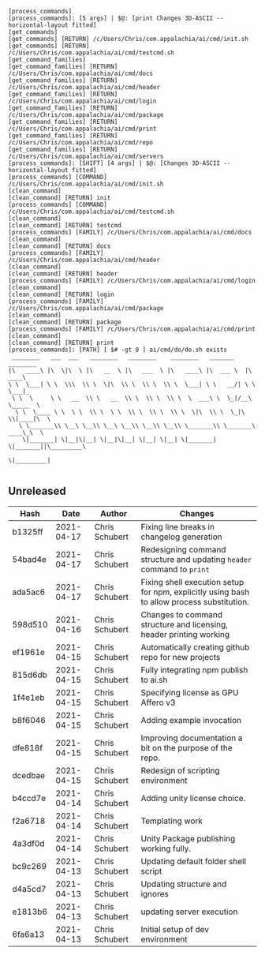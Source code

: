 ```
[process_commands]
[process_commands]: [5 args] | $@: [print Changes 3D-ASCII --horizontal-layout fitted]
[get_commands]
[get_commands] [RETURN] /c/Users/Chris/com.appalachia/ai/cmd/init.sh
[get_commands] [RETURN] /c/Users/Chris/com.appalachia/ai/cmd/testcmd.sh
[get_command_families]
[get_command_families] [RETURN] /c/Users/Chris/com.appalachia/ai/cmd/docs
[get_command_families] [RETURN] /c/Users/Chris/com.appalachia/ai/cmd/header
[get_command_families] [RETURN] /c/Users/Chris/com.appalachia/ai/cmd/login
[get_command_families] [RETURN] /c/Users/Chris/com.appalachia/ai/cmd/package
[get_command_families] [RETURN] /c/Users/Chris/com.appalachia/ai/cmd/print
[get_command_families] [RETURN] /c/Users/Chris/com.appalachia/ai/cmd/repo
[get_command_families] [RETURN] /c/Users/Chris/com.appalachia/ai/cmd/servers
[process_commands]: [SHIFT] [4 args] | $@: [Changes 3D-ASCII --horizontal-layout fitted]
[process_commands] [COMMAND] /c/Users/Chris/com.appalachia/ai/cmd/init.sh
[clean_command]
[clean_command] [RETURN] init
[process_commands] [COMMAND] /c/Users/Chris/com.appalachia/ai/cmd/testcmd.sh
[clean_command]
[clean_command] [RETURN] testcmd
[process_commands] [FAMILY] /c/Users/Chris/com.appalachia/ai/cmd/docs
[clean_command]
[clean_command] [RETURN] docs
[process_commands] [FAMILY] /c/Users/Chris/com.appalachia/ai/cmd/header
[clean_command]
[clean_command] [RETURN] header
[process_commands] [FAMILY] /c/Users/Chris/com.appalachia/ai/cmd/login
[clean_command]
[clean_command] [RETURN] login
[process_commands] [FAMILY] /c/Users/Chris/com.appalachia/ai/cmd/package
[clean_command]
[clean_command] [RETURN] package
[process_commands] [FAMILY] /c/Users/Chris/com.appalachia/ai/cmd/print
[clean_command]
[clean_command] [RETURN] print
[process_commands]: [PATH] [ $# -gt 0 ] ai/cmd/do/do.sh exists
 ________   ___  ___   ________   ________    ________   _______    ________      
|\   ____\ |\  \|\  \ |\   __  \ |\   ___  \ |\   ____\ |\  ___ \  |\   ____\     
\ \  \___| \ \  \\\  \\ \  \|\  \\ \  \\ \  \\ \  \___| \ \   __/| \ \  \___|_    
 \ \  \     \ \   __  \\ \   __  \\ \  \\ \  \\ \  \  ___\ \  \_|/__\ \_____  \   
  \ \  \____ \ \  \ \  \\ \  \ \  \\ \  \\ \  \\ \  \|\  \\ \  \_|\ \\|____|\  \  
   \ \_______\\ \__\ \__\\ \__\ \__\\ \__\\ \__\\ \_______\\ \_______\ ____\_\  \ 
    \|_______| \|__|\|__| \|__|\|__| \|__| \|__| \|_______| \|_______||\_________\
                                                                      \|_________|
                                                                                  
```
## Unreleased
| Hash | Date | Author | Changes |
|------|------|--------|---------|
| b1325ff | 2021-04-17 | Chris Schubert | Fixing line breaks in changelog generation |
| 54bad4e | 2021-04-17 | Chris Schubert | Redesigning command structure and updating `header` command to `print` |
| ada5ac6 | 2021-04-17 | Chris Schubert | Fixing shell execution setup for npm, explicitly using bash to allow process substitution. |
| 598d510 | 2021-04-16 | Chris Schubert | Changes to command structure and licensing, header printing working |
| ef1961e | 2021-04-15 | Chris Schubert | Automatically creating github repo for new projects |
| 815d6db | 2021-04-15 | Chris Schubert | Fully integrating npm publish to ai.sh |
| 1f4e1eb | 2021-04-15 | Chris Schubert | Specifying license as GPU Affero v3 |
| b8f6046 | 2021-04-15 | Chris Schubert | Adding example invocation |
| dfe818f | 2021-04-15 | Chris Schubert | Improving documentation a bit on the purpose of the repo. |
| dcedbae | 2021-04-15 | Chris Schubert | Redesign of scripting environment |
| b4ccd7e | 2021-04-14 | Chris Schubert | Adding unity license choice. |
| f2a6718 | 2021-04-14 | Chris Schubert | Templating work |
| 4a3df0d | 2021-04-14 | Chris Schubert | Unity Package publishing working fully. |
| bc9c269 | 2021-04-13 | Chris Schubert | Updating default folder shell script |
| d4a5cd7 | 2021-04-13 | Chris Schubert | Updating structure and ignores |
| e1813b6 | 2021-04-13 | Chris Schubert | updating server execution |
| 6fa6a13 | 2021-04-13 | Chris Schubert | Initial setup of dev environment |
